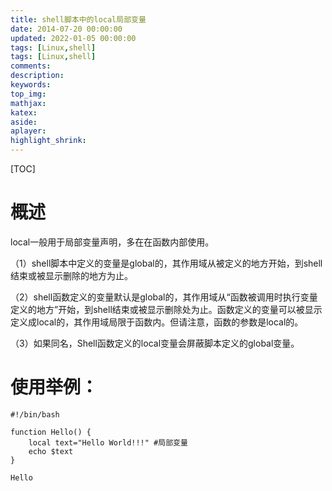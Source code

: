 ```yaml
---
title: shell脚本中的local局部变量
date: 2014-07-20 00:00:00
updated: 2022-01-05 00:00:00
tags: [Linux,shell]
tags: [Linux,shell]
comments: 
description:
keywords:
top_img:
mathjax:
katex:
aside:
aplayer:
highlight_shrink:
---
```


[TOC]

# 概述

local一般用于局部变量声明，多在在函数内部使用。

（1）shell脚本中定义的变量是global的，其作用域从被定义的地方开始，到shell结束或被显示删除的地方为止。

（2）shell函数定义的变量默认是global的，其作用域从“函数被调用时执行变量定义的地方”开始，到shell结束或被显示删除处为止。函数定义的变量可以被显示定义成local的，其作用域局限于函数内。但请注意，函数的参数是local的。

（3）如果同名，Shell函数定义的local变量会屏蔽脚本定义的global变量。





# 使用举例：

```shell
#!/bin/bash

function Hello() {
	local text="Hello World!!!" #局部变量
	echo $text
}

Hello
```

